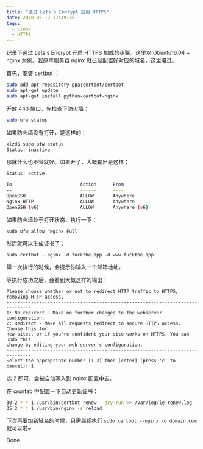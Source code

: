 ```yaml
---
title: "通过 Lets's Encrypt 启用 HTTPS"
date: 2018-05-12 17:49:35
tags:
  - Linux
  - HTTPS
---
```


 
记录下通过 Lets's Encrypt 开启 HTTPS 加成的步骤。这里以 Ubuntu16.04 + nginx 为例。我原本服务器 nginx 就已经配置好对应的域名，这里略过。

首先，安装 certbot ：
```bash
sudo add-apt-repository ppa:certbot/certbot
sudo apt-get update
sudo apt-get install python-certbot-nginx
```

开放 443 端口，先检查下防火墙：
```bash
sudo ufw status
```

如果防火墙没有打开，是这样的：
```bash
xlzd$ sudo ufw status
Status: inactive
```

那就什么也不管就好。如果开了，大概输出是这样：
```bash
Status: active

To                         Action      From
--                         ------      ----
OpenSSH                    ALLOW       Anywhere                  
Nginx HTTP                 ALLOW       Anywhere                  
OpenSSH (v6)               ALLOW       Anywhere (v6)             
```

如果防火墙处于打开状态，执行一下：
```
sudo ufw allow 'Nginx Full'
```

然后就可以生成证书了：
```
sudo certbot --nginx -d fuckthe.app -d www.fuckthe.app
```

第一次执行的时候，会提示你输入一个邮箱地址。

等执行成功之后，会看到大概这样的输出：
```
Please choose whether or not to redirect HTTP traffic to HTTPS, removing HTTP access.
-------------------------------------------------------------------------------
1: No redirect - Make no further changes to the webserver configuration.
2: Redirect - Make all requests redirect to secure HTTPS access. Choose this for
new sites, or if you're confident your site works on HTTPS. You can undo this
change by editing your web server's configuration.
-------------------------------------------------------------------------------
Select the appropriate number [1-2] then [enter] (press 'c' to cancel): 1
```

选 2 即可，会被自动写入到 nginx 配置中去。

在 crontab 中配置一下自动更新证书：
```bash
30 2 * * 1 /usr/bin/certbot renew --dry-run >> /var/log/le-renew.log
35 2 * * 1 /usr/bin/nginx -s reload
```

下次再要加新域名的时候，只需继续执行 `sudo certbot --nginx -d domain.com` 就可以啦~

Done.